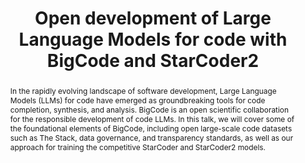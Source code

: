 ---
name: Loubna Ben Allal
title: Open development of Large Language Models for code with BigCode and StarCoder2
abstract: In the rapidly evolving landscape of software development, Large Language Models (LLMs) for code have emerged as groundbreaking tools for code completion, synthesis, and analysis. BigCode is an open scientific collaboration for the responsible development of code LLMs. In this talk, we will cover some of the foundational elements of BigCode, including open large-scale code datasets such as The Stack, data governance, and transparency standards, as well as our approach for training the competitive StarCoder and StarCoder2 models.
bio: Loubna Ben Allal is a Machine Learning Engineer in the Science team at Hugging Face working on Large Language Models for code & Synthetic data generation. She is part of the core team behind the BigCode Project and has co-authored The Stack dataset and StarCoder models for code generation. Loubna holds Mathematics & Deep Learning Master's Degrees from Ecole des Mines de Nancy and ENS Paris Saclay.
webpage: https://scholar.google.com/citations?user=reU1i-sAAAAJ&hl=fr
affiliation: Hugging Face
affiliation_link: https://huggingface.co/
img: loubna.jpeg
classname: speaker1
slides: https://llm4code.github.io/2024/slides/BigCode-LLM4Code.pdf
---